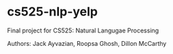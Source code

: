 # cs525-nlp-yelp
Final project for CS525: Natural Langugae Processing

Authors: Jack Ayvazian, Roopsa Ghosh, Dillon McCarthy
